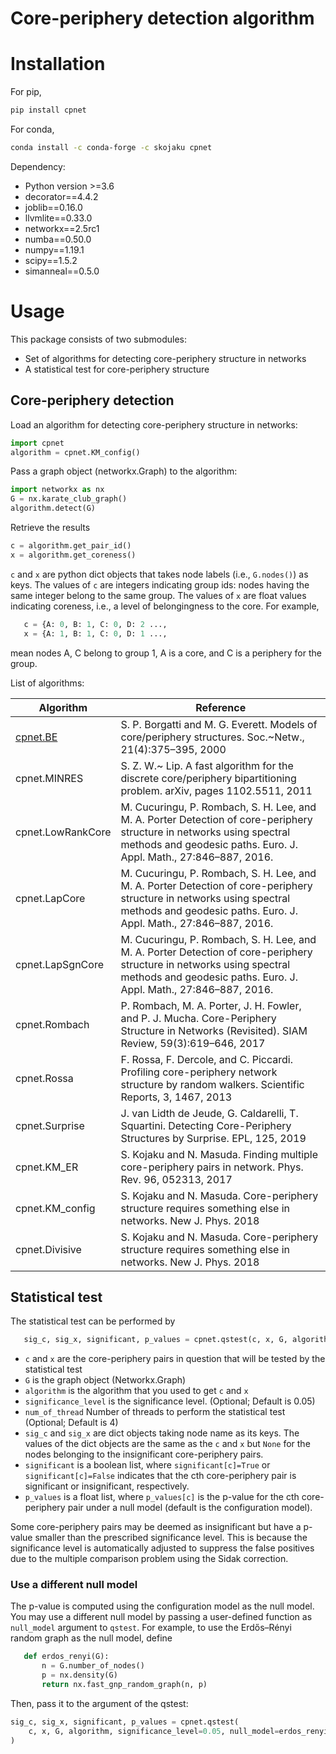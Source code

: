 # Core-periphery detection algorithm 



# Installation


For pip, 

```bash
pip install cpnet
```

For conda,   

```bash
conda install -c conda-forge -c skojaku cpnet 
```


Dependency:
- Python version >=3.6
- decorator==4.4.2
- joblib==0.16.0
- llvmlite==0.33.0
- networkx==2.5rc1
- numba==0.50.0
- numpy==1.19.1
- scipy==1.5.2
- simanneal==0.5.0

# Usage

This package consists of two submodules:
- Set of algorithms for detecting core-periphery structure in networks
- A statistical test for core-periphery structure

## Core-periphery detection

Load an algorithm for detecting core-periphery structure in networks:

```python
import cpnet 
algorithm = cpnet.KM_config()
```

Pass a graph object (networkx.Graph) to the algorithm:

```python
import networkx as nx
G = nx.karate_club_graph()
algorithm.detect(G)
```

Retrieve the results

```python
c = algorithm.get_pair_id()
x = algorithm.get_coreness()
```

`c` and `x` are python dict objects that takes node labels (i.e., `G.nodes()`) as keys. 
The values of `c` are integers indicating group ids: nodes having the same integer belong to the same group. 
The values of `x` are float values indicating coreness, i.e., a level of belongingness to the core.
For example,
 
```python
   c = {A: 0, B: 1, C: 0, D: 2 ..., 
   x = {A: 1, B: 1, C: 0, D: 1 ...,
```

mean nodes A, C belong to group 1, A is a core, and C is a periphery for the group.

List of algorithms:

| Algorithm | Reference |
|-----------|-----------|
| [cpnet.BE](cpnet/BE.py) | S. P. Borgatti and M. G. Everett. Models of core/periphery structures. Soc.~Netw., 21(4):375–395, 2000 |
| cpnet.MINRES  | S. Z. W.~ Lip. A fast algorithm for the discrete core/periphery bipartitioning problem. arXiv, pages 1102.5511, 2011 |
| cpnet.LowRankCore  | M. Cucuringu, P. Rombach, S. H. Lee, and M. A. Porter Detection of core-periphery structure in networks using spectral methods and geodesic paths. Euro. J. Appl. Math., 27:846–887, 2016. |
| cpnet.LapCore  | M. Cucuringu, P. Rombach, S. H. Lee, and M. A. Porter Detection of core-periphery structure in networks using spectral methods and geodesic paths. Euro. J. Appl. Math., 27:846–887, 2016. |
| cpnet.LapSgnCore  | M. Cucuringu, P. Rombach, S. H. Lee, and M. A. Porter Detection of core-periphery structure in networks using spectral methods and geodesic paths. Euro. J. Appl. Math., 27:846–887, 2016. |
| cpnet.Rombach  | P. Rombach, M. A. Porter, J. H. Fowler, and P. J. Mucha. Core-Periphery Structure in Networks (Revisited). SIAM Review, 59(3):619–646, 2017 |
| cpnet.Rossa  | F. Rossa, F. Dercole, and C. Piccardi. Profiling core-periphery network structure by random walkers. Scientific Reports, 3, 1467, 2013 |
| cpnet.Surprise | J. van Lidth de Jeude, G. Caldarelli, T. Squartini. Detecting Core-Periphery Structures by Surprise. EPL, 125, 2019 |
| cpnet.KM_ER | S. Kojaku and N. Masuda. Finding multiple core-periphery pairs in network. Phys. Rev. 96, 052313, 2017 |
| cpnet.KM_config | S. Kojaku and N. Masuda. Core-periphery structure requires something else in networks. New J. Phys. 2018 |
| cpnet.Divisive | S. Kojaku and N. Masuda. Core-periphery structure requires something else in networks. New J. Phys. 2018 |

## Statistical test


The statistical test can be performed by 

```python
   sig_c, sig_x, significant, p_values = cpnet.qstest(c, x, G, algorithm, significance_level = 0.05, num_of_thread = 4)
```
- `c` and `x` are the core-periphery pairs in question that will be tested by the statistical test
- `G` is the graph object (Networkx.Graph)
- `algorithm` is the algorithm that you used to get `c` and `x`
- `significance_level` is the significance level. (Optional; Default is 0.05)
- `num_of_thread` Number of threads to perform the statistical test (Optional; Default is 4)
- `sig_c` and `sig_x` are dict objects taking node name as its keys. The values of the dict objects are the same as the `c` and `x` but `None` for the nodes belonging to the insignificant core-periphery pairs. 
- `significant` is a boolean list, where `significant[c]=True` or `significant[c]=False` indicates that the cth core-periphery pair is significant or insignificant, respectively. 
- `p_values` is a float list, where `p_values[c]` is the p-value for the cth core-periphery pair under a null model (default is the configuration model).

Some core-periphery pairs may be deemed as insignificant but have a p-value smaller than the prescribed significance level. This is because the significance level is automatically adjusted to suppress the false positives due to the multiple comparison problem using the Sidak correction. 

### Use a different null model 

The p-value is computed using the configuration model as the null model. You may use a different null model by passing a user-defined function as `null_model` argument to `qstest`. 
For example, to use the Erdős–Rényi random graph as the null model, define  

```python
   def erdos_renyi(G):
       n = G.number_of_nodes()
       p = nx.density(G)
       return nx.fast_gnp_random_graph(n, p)
```

Then, pass it to the argument of the qstest:

```python
sig_c, sig_x, significant, p_values = cpnet.qstest(
    c, x, G, algorithm, significance_level=0.05, null_model=erdos_renyi
)
```

